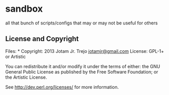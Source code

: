 sandbox
=======

all that bunch of scripts/configs that may or may not be useful for others


License and Copyright
---------------------

Files: *
Copyright: 2013 Jotam Jr. Trejo <jotamjr@gmail.com>
License: GPL-1+ or Artistic

You can redistribute it and/or modify it under the terms of either:
the GNU General Public License as published by the Free Software Foundation;
or the Artistic License.

See http://dev.perl.org/licenses/ for more information.
